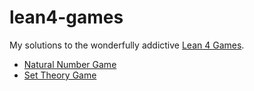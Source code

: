 # lean4-games

My solutions to the wonderfully addictive
[Lean 4 Games](https://adam.math.hhu.de/).

- [Natural Number Game](/raw/nng4)
- [Set Theory Game](/raw/stg4)

